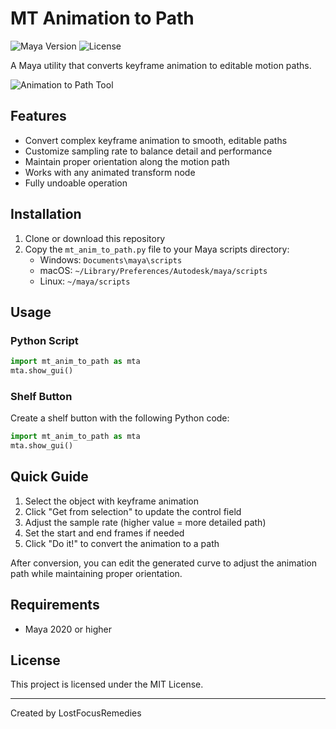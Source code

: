# MT Animation to Path

![Maya Version](https://img.shields.io/badge/Maya-2020%2B-informational)
![License](https://img.shields.io/badge/License-MIT-green)

A Maya utility that converts keyframe animation to editable motion paths.

![Animation to Path Tool](https://via.placeholder.com/600x300?text=Animation+to+Path+Tool)

## Features

- Convert complex keyframe animation to smooth, editable paths
- Customize sampling rate to balance detail and performance
- Maintain proper orientation along the motion path
- Works with any animated transform node
- Fully undoable operation

## Installation

1. Clone or download this repository
2. Copy the `mt_anim_to_path.py` file to your Maya scripts directory:
   - Windows: `Documents\maya\scripts`
   - macOS: `~/Library/Preferences/Autodesk/maya/scripts`
   - Linux: `~/maya/scripts`

## Usage

### Python Script

```python
import mt_anim_to_path as mta
mta.show_gui()
```

### Shelf Button

Create a shelf button with the following Python code:

```python
import mt_anim_to_path as mta
mta.show_gui()
```

## Quick Guide

1. Select the object with keyframe animation
2. Click "Get from selection" to update the control field
3. Adjust the sample rate (higher value = more detailed path)
4. Set the start and end frames if needed
5. Click "Do it!" to convert the animation to a path

After conversion, you can edit the generated curve to adjust the animation path while maintaining proper orientation.

## Requirements

- Maya 2020 or higher

## License

This project is licensed under the MIT License.

---

Created by LostFocusRemedies